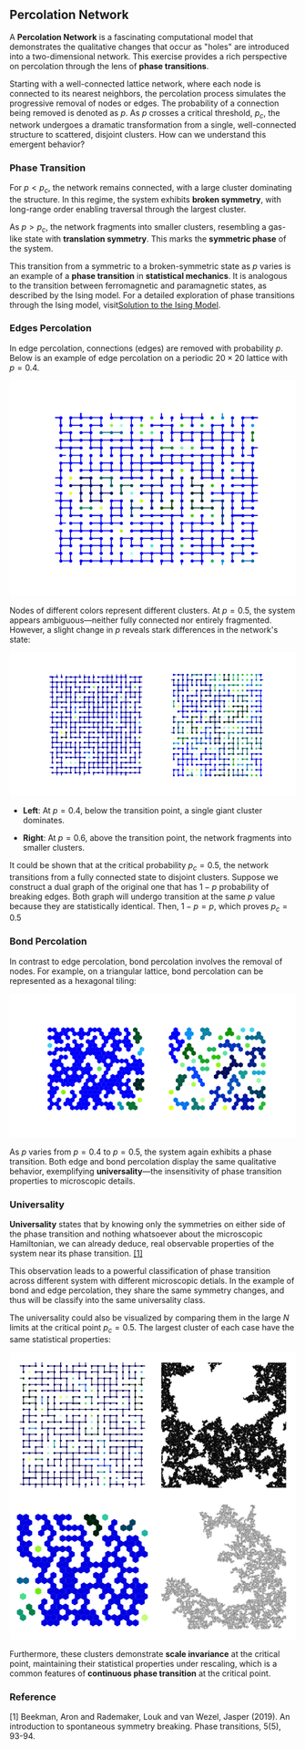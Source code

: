 ## Percolation Network

A __Percolation Network__ is a fascinating computational model that demonstrates the qualitative changes that occur as "holes" are introduced into a two-dimensional network. This exercise provides a rich perspective on percolation through the lens of __phase transitions__.

Starting with a well-connected lattice network, where each node is connected to its nearest neighbors, the percolation process simulates the progressive removal of nodes or edges. The probability of a connection being removed is denoted as $p$. As $p$ crosses a critical threshold, $p_{c}$, the network undergoes a dramatic transformation from a single, well-connected structure to scattered, disjoint clusters. How can we understand this emergent behavior?

### Phase Transition

For $p < p_{c}$, the network remains connected, with a large cluster dominating the structure. In this regime, the system exhibits __broken symmetry__, with long-range order enabling traversal through the largest cluster.

As $p > p_{c}$, the network fragments into smaller clusters, resembling a gas-like state with __translation symmetry__. This marks the __symmetric phase__ of the system.

This transition from a symmetric to a broken-symmetric state as $p$ varies is an example of a __phase transition__ in __statistical mechanics__. It is analogous to the transition between ferromagnetic and paramagnetic states, as described by the Ising model. For a detailed exploration of phase transitions through the Ising model, visit[Solution to the Ising Model](https://htsod.github.io/posts/ising_model/).


### Edges Percolation

In edge percolation, connections (edges) are removed with probability $p$. Below is an example of edge percolation on a periodic $20\times 20$ lattice with $p=0.4$. 

![grid_percolation](percolation_network/figures/grid_percolation.png)

Nodes of different colors represent different clusters. At $p=0.5$, the system appears ambiguous—neither fully connected nor entirely fragmented. However, a slight change in $p$ reveals stark differences in the network's state:


![grid_percolation_transition](percolation_network/figures/grid_percolation_transition.png)

- __Left__: At $p=0.4$, below the transition point, a single giant cluster dominates.

- __Right__: At $p=0.6$, above the transition point, the network fragments into smaller clusters.

It could be shown that at the critical probability $p_{c} = 0.5$, the network transitions from a fully connected state to disjoint clusters. Suppose we construct a dual graph of the original one that has $1-p$ probability of breaking edges. Both graph will undergo transition at the same $p$ value because they are statistically identical. Then, $1-p = p$, which proves $p_{c}= 0.5$


### Bond Percolation

In contrast to edge percolation, bond percolation involves the removal of nodes. For example, on a triangular lattice, bond percolation can be represented as a hexagonal tiling:

![Bond Percolation](percolation_network/figures/triangular_percolation.png)

As $p$ varies from $p = 0.4$ to $p=0.5$, the system again exhibits a phase transition. Both edge and bond percolation display the same qualitative behavior, exemplifying __universality__—the insensitivity of phase transition properties to microscopic details.


### Universality

__Universality__ states that by knowing only the symmetries on either side of the phase transition and nothing whatsoever about the microscopic Hamiltonian, we can already deduce, real observable properties of the system near its phase transition. [[1]](#1)

This observation leads to a powerful classification of phase transition across different system with different microscopic detials. In the example of bond and edge percolation, they share the same symmetry changes, and thus will be classify into the same universality class.

The universality could also be visualized by comparing them in the large $N$ limits at the critical point $p_{c}= 0.5$. The largest cluster of each case have the same statistical properties:

![universality](percolation_network/figures/universality.png)

Furthermore, these clusters demonstrate __scale invariance__ at the critical point, maintaining their statistical properties under rescaling, which is a common features of __continuous phase transition__ at the critical point.


### Reference

<a id="1">[1]</a> 
Beekman, Aron and Rademaker, Louk and van Wezel, Jasper (2019). 
An introduction to spontaneous symmetry breaking. 
Phase transitions, 5(5), 93-94.